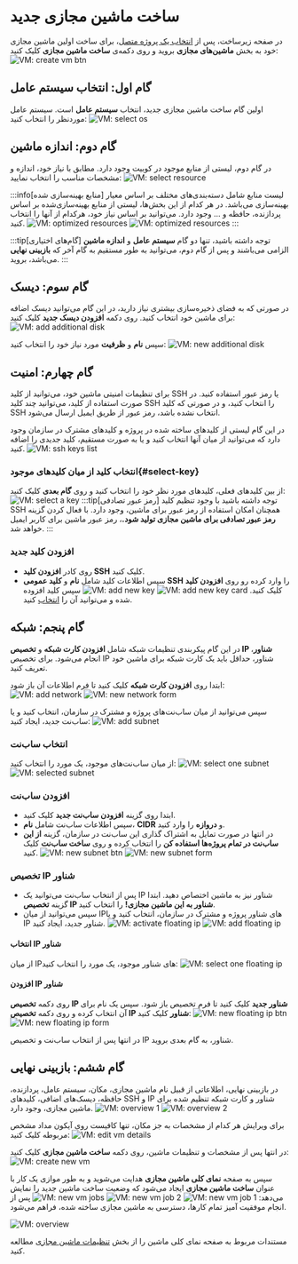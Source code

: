 # ساخت ماشین مجازی جدید

در صفحه زیرساخت، پس از [انتخاب یک پروژه متصل](../settings#select-project)، برای ساخت اولین ماشین مجازی خود به بخش **ماشین‌های مجازی** بروید و روی دکمه‌ی **ساخت ماشین مجازی** کلیک کنید:
![VM: create vm btn](img/create-vm-btn.png)

## گام اول: انتخاب سیستم عامل

اولین گام ساخت ماشین مجازی جدید، انتخاب **سیستم عامل** است. سیستم عامل موردنظر را انتخاب کنید:
![VM: select os](img/select-os.png)

## گام دوم: اندازه ماشین

در گام دوم، لیستی از منابع موجود در کوبیت وجود دارد. مطابق با نیاز خود، اندازه و مشخصات مناسب را انتخاب نمایید:
![VM: select resource](img/resource-list-1.png)

:::info[منابع بهینه‌سازی شده]
لیست منابع شامل دسته‌بندی‌های مختلف بر اساس معیار بهینه‌سازی می‌باشد. در هر کدام از این بخش‌ها، لیستی از منابع بهینه‌سازی‌شده بر اساس پردازنده، حافظه و ... وجود دارد. می‌توانید بر اساس نیاز خود، هرکدام از آنها را انتخاب کنید.
![VM: optimized resources](img/optimized-resources-list.png)
![VM: optimized resources](img/optimized-resources-list-2.png)
:::

:::tip[گام‌های اختیاری]
توجه داشته باشید، تنها دو گام **سیستم عامل** و **اندازه ماشین** الزامی می‌باشند و پس از گام دوم، می‌توانید به طور مستقیم به گام آخر که **بازبینی نهایی** می‌باشد، بروید.
:::

## گام سوم: دیسک

در صورتی که به فضای ذخیره‌سازی بیشتری نیاز دارید، در این گام می‌توانید دیسک اضافه برای ماشین خود انتخاب کنید. روی دکمه **افزودن دیسک جدید** کلیک کنید:
![VM: add additional disk](img/add-additional-disk.png)

سپس **نام** و **ظرفیت** مورد نیاز خود را انتخاب کنید:
![VM: new additional disk](img/new-additional-disk.png)

## گام چهارم: امنیت

برای تنظیمات امنیتی ماشین خود، می‌توانید از کلید SSH یا رمز عبور استفاده کنید. در صورت استفاده از کلید، می‌توانید چند کلید SSH را انتخاب کنید، و در صورتی که کلید SSH انتخاب نشده باشد، رمز عبور از طریق ایمیل ارسال می‌شود.

در این گام لیستی از کلیدهای ساخته شده در پروژه و کلیدهای مشترک در سازمان وجود دارد که می‌توانید از میان آنها انتخاب کنید و یا به صورت مستقیم، کلید جدیدی را اضافه کنید.
![VM: ssh keys list](img/ssh-keys-list.png)

### انتخاب کلید از میان کلیدهای موجود{#select-key}

از بین کلیدهای فعلی، کلیدهای مورد نظر خود را انتخاب کنید و روی **گام بعدی** کلیک کنید:
![VM: select a key](img/select-key.png)
:::tip[رمز عبور تصادفی]
توجه داشته باشید با وجود تنظیم کلید SSH همچنان امکان استفاده از رمز عبور برای ماشین، وجود دارد. با فعال کردن گزینه **رمز عبور تصادفی برای ماشین مجازی تولید شود.**، رمز عبور ماشین برای کاربر ایمیل خواهد شد.
:::

### افزودن کلید جدید

- روی کادر **افزودن کلید SSH** کلیک کنید.
- سپس اطلاعات کلید شامل **نام** و **کلید عمومی SSH** را وارد کرده رو روی **افزودن کلید** کلیک کنید.
  ![VM: add new key card](img/add-new-key-card.png)
  ![VM: add new key](img/add-new-key.png)
  سپس کلید افزوده شده و می‌توانید آن را [انتخاب](#select-key) کنید.

## گام پنجم: شبکه

در این گام پیکربندی تنظیمات شبکه شامل **افزودن کارت شبکه** و **تخصیص IP شناور**، انجام می‌شود. برای تخصیص IP شناور، حداقل باید یک کارت شبکه برای ماشین خود تعریف کنید.

ابتدا روی **افزودن کارت شبکه** کلیک کنید تا فرم اطلاعات آن باز شود:
![VM: add network](img/add-network.png)
![VM: new network form](img/new-network-form.png)

سپس می‌توانید از میان ساب‌نت‌های پروژه و مشترک در سازمان، انتخاب کنید و یا ساب‌نت جدید، ایجاد کنید:
![VM: add subnet](img/select-subnet.png)

### انتخاب ساب‌نت

از میان ساب‌نت‌های موجود، یک مورد را انتخاب کنید:
![VM: select one subnet](img/select-subnet-2.png)
![VM: selected subnet](img/selected-subnet.png)

### افزودن ساب‌نت

- ابتدا روی گزینه **افزودن ساب‌نت جدید** کلیک کنید.
- سپس اطلاعات ساب‌نت شامل **نام**، **CIDR** و **دروازه** را وارد کنید.
- در انتها در صورت تمایل به اشتراک گذاری این ساب‌نت در سازمان، گزینه **از این ساب‌نت در تمام پروژه‌ها استفاده کن** را انتخاب کرده و روی **ساخت ساب‌نت** کلیک کنید.
  ![VM: new subnet btn](img/new-subnet-btn-vm.png)
  ![VM: new subnet form](img/new-subnet-form-vm.png)

### تخصیص IP شناور

- پس از انتخاب ساب‌نت می‌توانید یک IP شناور نیز به ماشین اختصاص دهید. ابتدا گزینه **تخصیص IP شناور به این ماشین مجازی!** را انتخاب کنید.
- سپس می‌توانید از میان IPهای شناور پروژه و مشترک در سازمان، انتخاب کنید و یا IP شناور جدید، ایجاد کنید.
  ![VM: activate floating ip](img/activate-floating-ip.png)
  ![VM: add floating ip](img/select-floating-ip.png)

#### انتخاب IP شناور

از میان IPهای شناور موجود، یک مورد را انتخاب کنید:
![VM: select one floating ip](img/select-floating-ip-2.png)

#### افزودن IP شناور

روی دکمه **تخصیص IP شناور جدید** کلیک کنید تا فرم تخصیص باز شود. سپس یک نام برای آن انتخاب کرده و روی دکمه **تخصیص IP شناور** کلیک کنید:
![VM: new floating ip btn](img/new-floating-ip-btn.png)
![VM: new floating ip form](img/new-floating-ip-form.png)

در انتها پس از انتخاب ساب‌نت و تخصیص IP شناور، به گام بعدی بروید.

## گام ششم: بازبینی نهایی

در بازبینی نهایی، اطلاعاتی از قبیل نام ماشین مجازی، مکان، سیستم عامل، پردازنده، حافظه، دیسک‌های اضافی، کلیدهای SSH و IP شناور و کارت شبکه تنظیم شده برای ماشین مجازی، وجود دارد.
![VM: overview 1](img/overview-new-vm-1.png)
![VM: overview 2](img/overview-new-vm-2.png)

برای ویرایش هر کدام از مشخصات به جز مکان، تنها کافیست روی آیکون مداد مشخص مربوطه کلیک کنید:
![VM: edit vm details](img/edit-new-vm-details.png)

در انتها پس از مشخصات و تنظیمات ماشین، روی دکمه **ساخت ماشین مجازی** کلیک کنید:
![VM: create new vm](img/create-new-vm.png)

سپس به صفحه **نمای کلی ماشین مجازی** هدایت می‌شوید و به طور موازی یک کار با عنوان **ساخت ماشین مجازی** ایجاد می‌شود که وضعیت ساخت ماشین جدید را نمایش می‌دهد:
![VM: new vm job 1](img/new-vm-job-1.png)
![VM: new vm job 2](img/new-vm-job-2.png)
![VM: new vm jobs](img/new-vm-jobs.png)
پس از انجام موفقیت آمیز تمام کارها، دسترسی به ماشین مجازی ساخته شده، فراهم می‌شود.

![VM: overview](img/overview-new-vm.png)

مستندات مربوط به صفحه نمای کلی ماشین را از بخش [تنظیمات ماشین‌ مجازی](../vm) مطالعه کنید.
